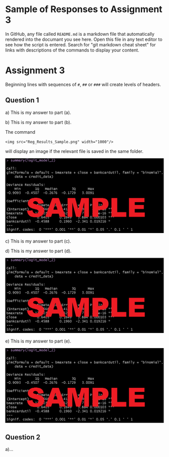 # Sample of Responses to Assignment 3

In GitHub, any file called ```README.md``` is a markdown file that automatically rendered into the documant you see here.
Open this file in any text editor to see how the script is entered. 
Search for "git markdown cheat sheet" for links with descriptions of the commands to display your content. 

# Assignment 3

Beginning lines with sequences of ```#```, ```##``` or ```###``` will create levels of headers. 

## Question 1

a) This is my answer to part (a). 

b) This is my answer to part (b). 

The command 

```
<img src="Reg_Results_Sample.png" width="1000"/>
``` 
will display an image if the relevant file is saved in the same folder. 

<img src="Reg_Results_Sample.png" width="1000"/>

c) This is my answer to part (c). 

d) This is my answer to part (d). 

<img src="Reg_Results_Sample.png" width="1000"/>

e) This is my answer to part (e). 

<img src="Reg_Results_Sample.png" width="1000"/>


## Question 2

a)...



